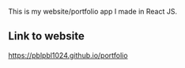 This is my website/portfolio app I made in React JS.

## Link to website 
https://pblpbl1024.github.io/portfolio
